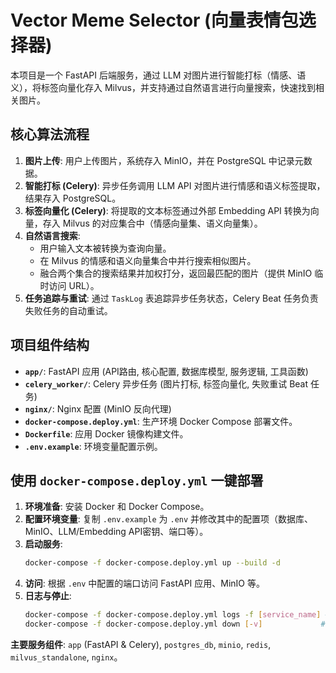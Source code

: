 # Vector Meme Selector (向量表情包选择器)

本项目是一个 FastAPI 后端服务，通过 LLM 对图片进行智能打标（情感、语义），将标签向量化存入 Milvus，并支持通过自然语言进行向量搜索，快速找到相关图片。

## 核心算法流程

1.  **图片上传**: 用户上传图片，系统存入 MinIO，并在 PostgreSQL 中记录元数据。
2.  **智能打标 (Celery)**: 异步任务调用 LLM API 对图片进行情感和语义标签提取，结果存入 PostgreSQL。
3.  **标签向量化 (Celery)**: 将提取的文本标签通过外部 Embedding API 转换为向量，存入 Milvus 的对应集合中（情感向量集、语义向量集）。
4.  **自然语言搜索**:
    *   用户输入文本被转换为查询向量。
    *   在 Milvus 的情感和语义向量集合中并行搜索相似图片。
    *   融合两个集合的搜索结果并加权打分，返回最匹配的图片（提供 MinIO 临时访问 URL）。
5.  **任务追踪与重试**: 通过 `TaskLog` 表追踪异步任务状态，Celery Beat 任务负责失败任务的自动重试。

## 项目组件结构

*   **`app/`**: FastAPI 应用 (API路由, 核心配置, 数据库模型, 服务逻辑, 工具函数)
*   **`celery_worker/`**: Celery 异步任务 (图片打标, 标签向量化, 失败重试 Beat 任务)
*   **`nginx/`**: Nginx 配置 (MinIO 反向代理)
*   **`docker-compose.deploy.yml`**: 生产环境 Docker Compose 部署文件。
*   **`Dockerfile`**: 应用 Docker 镜像构建文件。
*   **`.env.example`**: 环境变量配置示例。

## 使用 `docker-compose.deploy.yml` 一键部署

1.  **环境准备**: 安装 Docker 和 Docker Compose。
2.  **配置环境变量**: 复制 `.env.example` 为 `.env` 并修改其中的配置项（数据库、MinIO、LLM/Embedding API密钥、端口等）。
3.  **启动服务**:
    ```bash
    docker-compose -f docker-compose.deploy.yml up --build -d
    ```
4.  **访问**: 根据 `.env` 中配置的端口访问 FastAPI 应用、MinIO 等。
5.  **日志与停止**:
    ```bash
    docker-compose -f docker-compose.deploy.yml logs -f [service_name] # 查看日志
    docker-compose -f docker-compose.deploy.yml down [-v]             # 停止服务 [可选-v删除数据卷]
    ```

**主要服务组件**: `app` (FastAPI & Celery), `postgres_db`, `minio`, `redis`, `milvus_standalone`, `nginx`。
